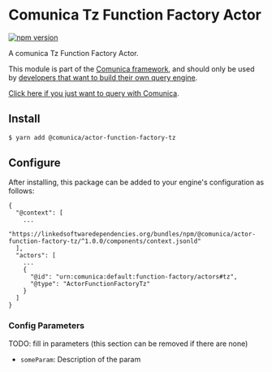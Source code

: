 # Comunica Tz Function Factory Actor

[![npm version](https://badge.fury.io/js/%40comunica%2Factor-function-factory-tz.svg)](https://www.npmjs.com/package/@comunica/actor-function-factory-tz)

A comunica Tz Function Factory Actor.

This module is part of the [Comunica framework](https://github.com/comunica/comunica),
and should only be used by [developers that want to build their own query engine](https://comunica.dev/docs/modify/).

[Click here if you just want to query with Comunica](https://comunica.dev/docs/query/).

## Install

```bash
$ yarn add @comunica/actor-function-factory-tz
```

## Configure

After installing, this package can be added to your engine's configuration as follows:
```text
{
  "@context": [
    ...
    "https://linkedsoftwaredependencies.org/bundles/npm/@comunica/actor-function-factory-tz/^1.0.0/components/context.jsonld"
  ],
  "actors": [
    ...
    {
      "@id": "urn:comunica:default:function-factory/actors#tz",
      "@type": "ActorFunctionFactoryTz"
    }
  ]
}
```

### Config Parameters

TODO: fill in parameters (this section can be removed if there are none)

* `someParam`: Description of the param
